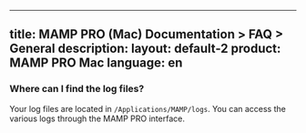 
---
title: MAMP PRO (Mac) Documentation > FAQ > General
description: 
layout: default-2
product: MAMP PRO Mac
language: en
---

### Where can I find the log files?

Your log files are located in `/Applications/MAMP/logs`. You can access the various logs through the MAMP PRO interface.

